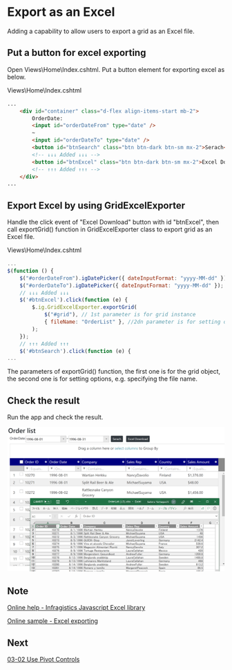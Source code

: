 # Export as an Excel

Adding a capability to allow users to export a grid as an Excel file.

## Put a button for excel exporting

Open Views\\Home\\Index.cshtml. Put a button element for exporting excel as below.

Views\\Home\\Index.cshtml

```html
...
    <div id="container" class="d-flex align-items-start mb-2">
        OrderDate:
        <input id="orderDateFrom" type="date" />
        ~
        <input id="orderDateTo" type="date" />
        <button id="btnSearch" class="btn btn-dark btn-sm mx-2">Serach</button>
        <!-- ↓↓↓ Added ↓↓↓ -->
        <button id="btnExcel" class="btn btn-dark btn-sm mx-2">Excel Download</button>
        <!-- ↑↑↑ Added ↑↑↑ -->
    </div>
...
```

## Export Excel by using GridExcelExporter

Handle the click event of "Excel Download" button with id "btnExcel", then call exportGrid() function in GridExcelExporter class to export grid as an Excel file.

Views\\Home\\Index.cshtml

```js
...
$(function () {
    $("#orderDateFrom").igDatePicker({ dateInputFormat: "yyyy-MM-dd" });
    $("#orderDateTo").igDatePicker({ dateInputFormat: "yyyy-MM-dd" });
    // ↓↓↓ Added ↓↓↓
    $('#btnExcel').click(function (e) {
        $.ig.GridExcelExporter.exportGrid(
            $("#grid"), // 1st parameter is for grid instance
            { fileName: "OrderList" }, //2dn parameter is for setting options, e.g. file name
        );
    });
    // ↑↑↑ Added ↑↑↑
    $('#btnSearch').click(function (e) {
...
```

The parameters of exportGrid() function, the first one is for the grid object, the second one is for setting options, e.g. specifying the file name.

## Check the result

Run the app and check the result.

![](../assets/06-02-01.png)

## Note

[Online help - Infragistics Javascript Excel library](https://jp.igniteui.com/help/using-the-javascript-excel-library)

[Online sample - Excel exporting](https://www.igniteui.com/grid/export-feature-rich-grid)

## Next
[03-02 Use Pivot Controls](03-02-Use-Pivot-Controls.md)

